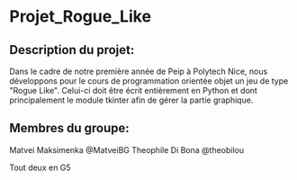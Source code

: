 # Projet_Rogue_Like

## Description du projet:
Dans le cadre de notre première année de Peip à Polytech Nice, nous développons pour le cours de programmation orientée objet un jeu de type "Rogue Like". Celui-ci doit être écrit entièrement en Python et dont principalement le module tkinter afin de gérer la partie graphique.

## Membres du groupe:

Matvei Maksimenka @MatveiBG
Theophile Di Bona @theobilou

Tout deux en G5